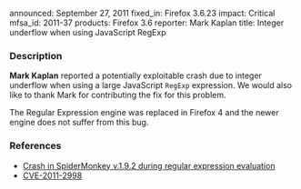 announced: September 27, 2011
fixed_in: Firefox 3.6.23
impact: Critical
mfsa_id: 2011-37
products: Firefox 3.6
reporter: Mark Kaplan
title: Integer underflow when using JavaScript RegExp

<h3>Description</h3>

<p>
<strong>Mark Kaplan</strong> reported a potentially exploitable crash due to
integer underflow when using a large JavaScript <code>RegExp</code> expression.
We would also like to thank Mark for contributing the fix for this problem.
</p>

<p class="note">The Regular Expression engine was replaced in Firefox 4 and
the newer engine does not suffer from this bug.</p>

<h3>References</h3>

<ul>
  <li><a href="https://bugzilla.mozilla.org/show_bug.cgi?id=684815">
      Crash in SpiderMonkey v.1.9.2 during regular expression evaluation</a></li>
  <li><a class="ex-ref" href="http://cve.mitre.org/cgi-bin/cvename.cgi?name=CVE-2011-2998">CVE-2011-2998</a></li>
</ul>



